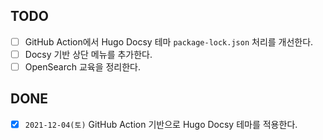 ## TODO
- [ ] GitHub Action에서 Hugo Docsy 테마 `package-lock.json` 처리를 개선한다.
- [ ] Docsy 기반 상단 메뉴를 추가한다.
- [ ] OpenSearch 교육을 정리한다.

## DONE
- [x] `2021-12-04(토)` GitHub Action 기반으로 Hugo Docsy 테마를 적용한다.